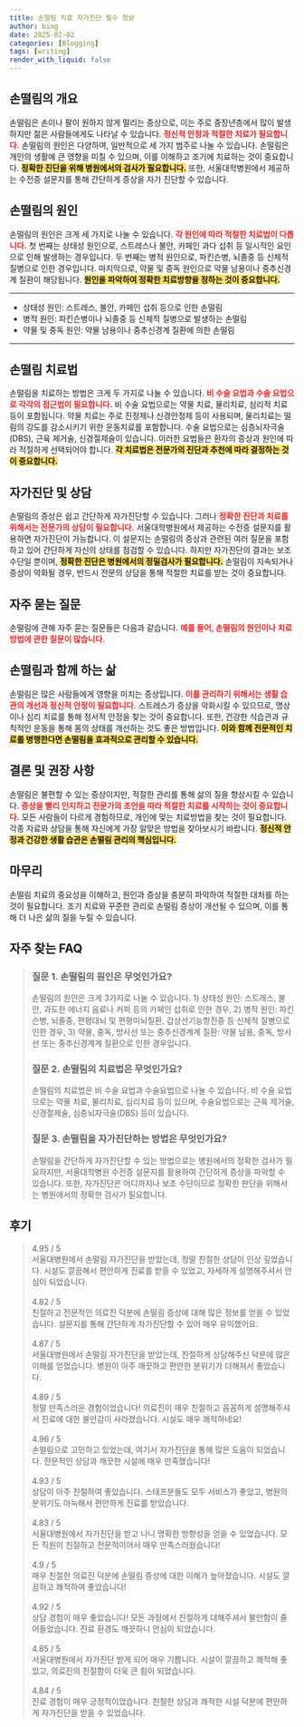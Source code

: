 ```yaml
---
title: 손떨림 치료 자가진단 필수 정보
author: bing
date: 2025-02-02
categories: [Blogging]
tags: [writing]
render_with_liquid: false
---
```



<h2 id='손떨림의 개요'>손떨림의 개요</h2>

<p>손떨림은 손이나 팔이 원하지 않게 떨리는 증상으로, 이는 주로 중장년층에서 많이 발생하지만 젊은 사람들에게도 나타날 수 있습니다. <b><span style="color: #ee2323;">정신적 안정과 적절한 치료가 필요합니다.</span></b> 손떨림의 원인은 다양하며, 일반적으로 세 가지 범주로 나눌 수 있습니다. 손떨림은 개인의 생활에 큰 영향을 미칠 수 있으며, 이를 이해하고 조기에 치료하는 것이 중요합니다. <b><span style="background-color: #ffe066;">정확한 진단을 위해 병원에서의 검사가 필요합니다.</span></b> 또한, 서울대학병원에서 제공하는 수전증 설문지를 통해 간단하게 증상을 자가 진단할 수 있습니다.</p>

<h2 id='손떨림의 원인'>손떨림의 원인</h2>

<p>손떨림의 원인은 크게 세 가지로 나눌 수 있습니다. <b><span style="color: #ee2323;">각 원인에 따라 적절한 치료법이 다릅니다.</span></b> 첫 번째는 상태성 원인으로, 스트레스나 불안, 카페인 과다 섭취 등 일시적인 요인으로 인해 발생하는 경우입니다. 두 번째는 병적 원인으로, 파킨슨병, 뇌졸중 등 신체적 질병으로 인한 경우입니다. 마지막으로, 약물 및 중독 원인으로 약물 남용이나 중추신경계 질환이 해당됩니다. <b><span style="background-color: #ffe066;">원인을 파악하여 정확한 치료방향을 정하는 것이 중요합니다.</span></b></p>

<hr />

<ul>
    <li>상태성 원인: 스트레스, 불안, 카페인 섭취 등으로 인한 손떨림</li>
    <li>병적 원인: 파킨슨병이나 뇌졸중 등 신체적 질병으로 발생하는 손떨림</li>
    <li>약물 및 중독 원인: 약물 남용이나 중추신경계 질환에 의한 손떨림</li>
</ul>

<hr />

<h2 id='손떨림 치료법'>손떨림 치료법</h2>

<p>손떨림을 치료하는 방법은 크게 두 가지로 나눌 수 있습니다. <b><span style="color: #ee2323;">비 수술 요법과 수술 요법으로 각각의 접근법이 필요합니다.</span></b> 비 수술 요법으로는 약물 치료, 물리치료, 심리적 치료 등이 포함됩니다. 약물 치료는 주로 진정제나 신경안정제 등이 사용되며, 물리치료는 떨림의 강도를 감소시키기 위한 운동치료를 포함합니다. 수술 요법으로는 심층뇌자극술(DBS), 근육 제거술, 신경절제술이 있습니다. 이러한 요법들은 환자의 증상과 원인에 따라 적절하게 선택되어야 합니다. <b><span style="background-color: #ffe066;">각 치료법은 전문가의 진단과 추천에 따라 결정하는 것이 중요합니다.</span></b></p>

<h2 id='자가진단 및 상담'>자가진단 및 상담</h2>

<p>손떨림의 증상은 쉽고 간단하게 자가진단할 수 있습니다. 그러나 <b><span style="color: #ee2323;">정확한 진단과 치료를 위해서는 전문가의 상담이 필요합니다.</span></b> 서울대학병원에서 제공하는 수전증 설문지를 활용하면 자가진단이 가능합니다. 이 설문지는 손떨림의 증상과 관련된 여러 질문을 포함하고 있어 간단하게 자신의 상태를 점검할 수 있습니다. 하지만 자가진단의 결과는 보조 수단일 뿐이며, <b><span style="background-color: #ffe066;">정확한 진단은 병원에서의 정밀검사가 필요합니다.</span></b> 손떨림이 지속되거나 증상이 악화될 경우, 반드시 전문의 상담을 통해 적절한 치료를 받는 것이 중요합니다.</p>

<h2 id='자주 묻는 질문'>자주 묻는 질문</h2>

<p>손떨림에 관해 자주 묻는 질문들은 다음과 같습니다. <b><span style="color: #ee2323;">예를 들어, 손떨림의 원인이나 치료방법에 관한 질문이 많습니다.</span></b></p>

<h2 id='손떨림과 함께 하는 삶'>손떨림과 함께 하는 삶</h2>

<p>손떨림은 많은 사람들에게 영향을 미치는 증상입니다. <b><span style="color: #ee2323;">이를 관리하기 위해서는 생활 습관의 개선과 정신적 안정이 필요합니다.</span></b> 스트레스가 증상을 악화시킬 수 있으므로, 명상이나 심리 치료를 통해 정서적 안정을 찾는 것이 중요합니다. 또한, 건강한 식습관과 규칙적인 운동을 통해 몸의 상태를 개선하는 것도 좋은 방법입니다. <b><span style="background-color: #ffe066;">이와 함께 전문적인 치료를 병행한다면 손떨림을 효과적으로 관리할 수 있습니다.</span></b></p>

<h2 id='결론 및 권장 사항'>결론 및 권장 사항</h2>

<p>손떨림은 불편할 수 있는 증상이지만, 적절한 관리를 통해 삶의 질을 향상시킬 수 있습니다. <b><span style="color: #ee2323;">증상을 빨리 인지하고 전문가의 조언을 따라 적절한 치료를 시작하는 것이 중요합니다.</span></b> 모든 사람들이 다르게 경험하므로, 개인에 맞는 치료방법을 찾는 것이 필요합니다. 각종 자료와 상담을 통해 자신에게 가장 알맞은 방법을 찾아보시기 바랍니다. <b><span style="background-color: #ffe066;">정신적 안정과 건강한 생활 습관은 손떨림 관리의 핵심입니다.</span></b></p>

<h2 id='마무리'>마무리</h2>

<p>손떨림 치료의 중요성을 이해하고, 원인과 증상을 충분히 파악하여 적절한 대처를 하는 것이 필요합니다. 조기 치료와 꾸준한 관리로 손떨림 증상이 개선될 수 있으며, 이를 통해 더 나은 삶의 질을 누릴 수 있습니다. </p>


<h2 id='자주_찾는_FAQ'>자주 찾는 FAQ</h2>
<div itemscope="" itemtype="https://schema.org/FAQPage"> 
<blockquote> 
<div itemscope="" itemprop="mainEntity" itemtype="https://schema.org/Question"> 
<h3 itemprop="name">질문 1. 손떨림의 원인은 무엇인가요?</h3> 
<div itemscope="" itemprop="acceptedAnswer" itemtype="https://schema.org/Answer"> 
<span itemprop="text"> 
<p>손떨림의 원인은 크게 3가지로 나눌 수 있습니다. 1) 상태성 원인: 스트레스, 불안, 과도한 에너지 음료나 커피 등의 카페인 섭취로 인한 경우, 2) 병적 원인: 파킨슨병, 뇌졸중, 편평대뇌 및 편평미뇌질환, 갑상선기능항진증 등 신체적 질병으로 인한 경우, 3) 약물, 중독, 방사선 또는 중추신경계계 질환: 약물 남용, 중독, 방사선 또는 중추신경계계 질환으로 인한 경우입니다.</p> 
</span> 
</div> 
</div> 

<div itemscope="" itemprop="mainEntity" itemtype="https://schema.org/Question"> 
<h3 itemprop="name">질문 2. 손떨림의 치료법은 무엇인가요?</h3> 
<div itemscope="" itemprop="acceptedAnswer" itemtype="https://schema.org/Answer"> 
<span itemprop="text"> 
<p>손떨림의 치료법은 비 수술 요법과 수술요법으로 나눌 수 있습니다. 비 수술 요법으로는 약물 치료, 물리치료, 심리치료 등이 있으며, 수술요법으로는 근육 제거술, 신경절제술, 심층뇌자극술(DBS) 등이 있습니다.</p> 
</span> 
</div> 
</div> 

<div itemscope="" itemprop="mainEntity" itemtype="https://schema.org/Question"> 
<h3 itemprop="name">질문 3. 손떨림을 자가진단하는 방법은 무엇인가요?</h3> 
<div itemscope="" itemprop="acceptedAnswer" itemtype="https://schema.org/Answer"> 
<span itemprop="text"> 
<p>손떨림을 간단하게 자가진단할 수 있는 방법으로는 병원에서의 정확한 검사가 필요하지만, 서울대학병원 수전증 설문지를 활용하여 간단하게 증상을 파악할 수 있습니다. 또한, 자가진단은 어디까지나 보조 수단이므로 정확한 판단을 위해서는 병원에서의 정확한 검사가 필요합니다.</p> 
</span> 
</div> 
</div> 
</blockquote> 
</div>
<h2 id='후기'>후기</h2>
<div itemscope itemtype="https://schema.org/Product">
  <blockquote>
  <div itemprop="review" itemscope itemtype="https://schema.org/Review">
      <div itemprop="reviewRating" itemscope itemtype="https://schema.org/Rating"> <span itemprop="ratingValue">4.95</span> / <span itemprop="bestRating">5</span> </div>
      <span itemprop="reviewBody">서울대병원에서 손떨림 자가진단을 받았는데, 정말 친절한 상담이 인상 깊었습니다. 시설도 깔끔해서 편안하게 진료를 받을 수 있었고, 자세하게 설명해주셔서 안심이 되었습니다.</span>
  </div>
  <br>
  <div itemprop="review" itemscope itemtype="https://schema.org/Review">
      <div itemprop="reviewRating" itemscope itemtype="https://schema.org/Rating"> <span itemprop="ratingValue">4.82</span> / <span itemprop="bestRating">5</span> </div>
      <span itemprop="reviewBody">친절하고 전문적인 의료진 덕분에 손떨림 증상에 대해 많은 정보를 얻을 수 있었습니다. 설문지를 통해 간단하게 자가진단할 수 있어 매우 유익했어요.</span>
  </div>
  <br>
  <div itemprop="review" itemscope itemtype="https://schema.org/Review">
      <div itemprop="reviewRating" itemscope itemtype="https://schema.org/Rating"> <span itemprop="ratingValue">4.87</span> / <span itemprop="bestRating">5</span> </div>
      <span itemprop="reviewBody">서울대병원에서 손떨림 자가진단을 받았는데, 친절하게 상담해주신 덕분에 많은 이해를 얻었습니다. 병원이 아주 깨끗하고 편안한 분위기가 더해져서 좋았습니다.</span>
  </div>
  <br>
  <div itemprop="review" itemscope itemtype="https://schema.org/Review">
      <div itemprop="reviewRating" itemscope itemtype="https://schema.org/Rating"> <span itemprop="ratingValue">4.89</span> / <span itemprop="bestRating">5</span> </div>
      <span itemprop="reviewBody">정말 만족스러운 경험이었습니다! 의료진이 매우 친절하고 꼼꼼하게 설명해주셔서 진료에 대한 불안감이 사라졌습니다. 시설도 매우 쾌적하네요!</span>
  </div>
  <br>
  <div itemprop="review" itemscope itemtype="https://schema.org/Review">
      <div itemprop="reviewRating" itemscope itemtype="https://schema.org/Rating"> <span itemprop="ratingValue">4.96</span> / <span itemprop="bestRating">5</span> </div>
      <span itemprop="reviewBody">손떨림으로 고민하고 있었는데, 여기서 자가진단을 통해 많은 도움이 되었습니다. 전문적인 상담과 깨끗한 시설에 매우 만족했습니다!</span>
  </div>
  <br>
  <div itemprop="review" itemscope itemtype="https://schema.org/Review">
      <div itemprop="reviewRating" itemscope itemtype="https://schema.org/Rating"> <span itemprop="ratingValue">4.93</span> / <span itemprop="bestRating">5</span> </div>
      <span itemprop="reviewBody">상담이 아주 친절하여 좋았습니다. 스태프분들도 모두 서비스가 좋았고, 병원의 분위기도 아늑해서 편안하게 진료를 받았습니다.</span>
  </div>
  <br>
  <div itemprop="review" itemscope itemtype="https://schema.org/Review">
      <div itemprop="reviewRating" itemscope itemtype="https://schema.org/Rating"> <span itemprop="ratingValue">4.83</span> / <span itemprop="bestRating">5</span> </div>
      <span itemprop="reviewBody">서울대병원에서 자가진단을 받고 나니 명확한 방향성을 얻을 수 있었습니다. 모든 직원이 친절하고 전문적이어서 매우 만족스러웠습니다!</span>
  </div>
  <br>
  <div itemprop="review" itemscope itemtype="https://schema.org/Review">
      <div itemprop="reviewRating" itemscope itemtype="https://schema.org/Rating"> <span itemprop="ratingValue">4.9</span> / <span itemprop="bestRating">5</span> </div>
      <span itemprop="reviewBody">매우 친절한 의료진 덕분에 손떨림 증상에 대한 이해가 높아졌습니다. 시설도 깔끔하고 쾌적하여 좋았습니다!</span>
  </div>
  <br>
  <div itemprop="review" itemscope itemtype="https://schema.org/Review">
      <div itemprop="reviewRating" itemscope itemtype="https://schema.org/Rating"> <span itemprop="ratingValue">4.92</span> / <span itemprop="bestRating">5</span> </div>
      <span itemprop="reviewBody">상담 경험이 매우 좋았습니다! 모든 과정에서 친절하게 대해주셔서 불안함이 줄어들었습니다. 진료 환경도 깨끗하니 안심이 되었습니다.</span>
  </div>
  <br>
  <div itemprop="review" itemscope itemtype="https://schema.org/Review">
      <div itemprop="reviewRating" itemscope itemtype="https://schema.org/Rating"> <span itemprop="ratingValue">4.85</span> / <span itemprop="bestRating">5</span> </div>
      <span itemprop="reviewBody">서울대병원에서 자가진단 받게 되어 매우 기쁩니다. 시설이 깔끔하고 쾌적해 좋았고, 의료진의 친절함이 더욱 큰 힘이 되었습니다.</span>
  </div>
  <br>
  <div itemprop="review" itemscope itemtype="https://schema.org/Review">
      <div itemprop="reviewRating" itemscope itemtype="https://schema.org/Rating"> <span itemprop="ratingValue">4.84</span> / <span itemprop="bestRating">5</span> </div>
      <span itemprop="reviewBody">진료 경험이 매우 긍정적이었습니다. 친절한 상담과 쾌적한 시설 덕분에 편안하게 자가진단을 받을 수 있었습니다.</span>
  </div>
  </blockquote>
</div>

